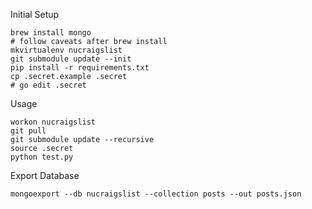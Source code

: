 Initial Setup

```
brew install mongo
# follow caveats after brew install
mkvirtualenv nucraigslist
git submodule update --init
pip install -r requirements.txt
cp .secret.example .secret
# go edit .secret
```

Usage

```
workon nucraigslist
git pull
git submodule update --recursive
source .secret
python test.py
```

Export Database
```
mongoexport --db nucraigslist --collection posts --out posts.json
```